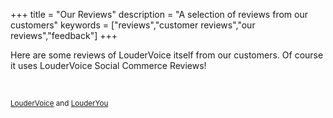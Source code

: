 +++
title = "Our Reviews"
description = "A selection of reviews from our customers"
keywords = ["reviews","customer reviews","our reviews","feedback"]
+++

Here are some reviews of LouderVoice itself from our customers. Of course it uses LouderVoice Social Commerce Reviews!


<!-- Start LouderVoice -->
<div id="fb-root">&nbsp;</div><div id="lv_reviews"></div><div><script src="https://connect.facebook.net/en_US/all.js"></script><script type="text/javascript" src="https://cdn.loudervoice.com/static/js/apiv12-min.js"></script><script type="text/javascript" charset="utf-8" defer="defer">var loudervoice = new LouderVoice(); loudervoice.reviews("#lv_reviews", {language: "en", key: "c6bf0630-4b15-40d3-b348-3688267b7f6d",SERVER: "https://api.loudervoice.com/",itemurl: "https://loudervoice.com/our-reviews/", limit: 10,item: "LouderVoice Reviews", tags: "loudervoice, lv:group=business", authMethods:{facebook: false, openid: false, gauth: false, twitter: false}, writerOnly: false,readerOnly: true,allowAnonymous: true,defaultAnonymousName: "LouderVoice Reviewer", lv_receiver: "/lv_receiver_apiupg.htm", tweetThis: true, facebookLike: true,facebook: {appid: '198941560307049',key: '198941560307049'},css: ["https://cdn.loudervoice.com/static/customers/lv4biz/css/jquery-ui-1.7.1.custom.css", "https://cdn.loudervoice.com/static/customers/lv4biz/css/widget.css" ],activeTab:1});</script></div><p><small><a href="https://loudervoice.com/" target="_blank">LouderVoice</a> and <a href="https://www.louderyou.com/" target="_blank">LouderYou</a></small></p>
<!-- End LouderVoice -->

